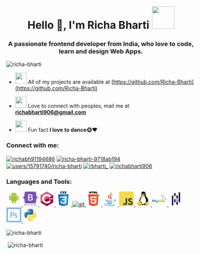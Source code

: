 <h1 align="center"> 
Hello 👋, I'm Richa Bharti  <img src="https://media.giphy.com/media/3owyp2SViuDIGh8YoM/giphy.gif"  height="60px"  width="60px" /> </h1>


<h3 align="center">A passionate frontend developer from India, who love to code, learn and design Web Apps.</h3>

<p align="left"> <img src="https://komarev.com/ghpvc/?username=richa-bharti&label=Profile%20views&color=0e75b6&style=flat" alt="richa-bharti" /> </p>

- <img src="https://media.giphy.com/media/iDaCeaKrHhUI1I8e2b/giphy.gif"  height="30px"  width="30px" align="centre"/> All of my projects are available at [https://github.com/Richa-Bharti](https://github.com/Richa-Bharti)

- <img src="https://media.giphy.com/media/GDs9d9ctyvm3KEfyFM/giphy.gif"  height="30px"  width="30px" align="centre"/> Love to connect with peoples, mail me at **richabharti906@gmail.com**

- <img src="https://media.giphy.com/media/VDNDX5BhKKz0YsJkl0/giphy.gif"  height="30px"  width="30px" align="centre"/> Fun fact **I love to dance😋❤**

<h3 align="left">Connect with me:</h3>
<p align="left">
<a href="https://twitter.com/richabh91194686" target="blank"><img align="center" src="https://raw.githubusercontent.com/rahuldkjain/github-profile-readme-generator/master/src/images/icons/Social/twitter.svg" alt="richabh91194686" height="30" width="40" /></a>
<a href="https://linkedin.com/in/richa-bharti-9718ab194" target="blank"><img align="center" src="https://raw.githubusercontent.com/rahuldkjain/github-profile-readme-generator/master/src/images/icons/Social/linked-in-alt.svg" alt="richa-bharti-9718ab194" height="30" width="40" /></a>
<a href="https://stackoverflow.com/users/users/15791740/richa-bharti" target="blank"><img align="center" src="https://raw.githubusercontent.com/rahuldkjain/github-profile-readme-generator/master/src/images/icons/Social/stack-overflow.svg" alt="users/15791740/richa-bharti" height="30" width="40" /></a>
<a href="https://instagram.com/rbharti_" target="blank"><img align="center" src="https://raw.githubusercontent.com/rahuldkjain/github-profile-readme-generator/master/src/images/icons/Social/instagram.svg" alt="rbharti_" height="30" width="40" /></a>
<a href="https://www.hackerrank.com/richabharti906" target="blank"><img align="center" src="https://raw.githubusercontent.com/rahuldkjain/github-profile-readme-generator/master/src/images/icons/Social/hackerrank.svg" alt="richabharti906" height="30" width="40" /></a>
</p>

<h3 align="left">Languages and Tools:</h3>
<p align="left"> <a href="https://developer.android.com" target="_blank" rel="noreferrer"> <img src="https://raw.githubusercontent.com/devicons/devicon/master/icons/android/android-original-wordmark.svg" alt="android" width="40" height="40"/> </a> <a href="https://getbootstrap.com" target="_blank" rel="noreferrer"> <img src="https://raw.githubusercontent.com/devicons/devicon/master/icons/bootstrap/bootstrap-plain-wordmark.svg" alt="bootstrap" width="40" height="40"/> </a> <a href="https://www.w3schools.com/cpp/" target="_blank" rel="noreferrer"> <img src="https://raw.githubusercontent.com/devicons/devicon/master/icons/cplusplus/cplusplus-original.svg" alt="cplusplus" width="40" height="40"/> </a> <a href="https://www.w3schools.com/css/" target="_blank" rel="noreferrer"> <img src="https://raw.githubusercontent.com/devicons/devicon/master/icons/css3/css3-original-wordmark.svg" alt="css3" width="40" height="40"/> </a> <a href="https://git-scm.com/" target="_blank" rel="noreferrer"> <img src="https://www.vectorlogo.zone/logos/git-scm/git-scm-icon.svg" alt="git" width="40" height="40"/> </a> <a href="https://www.w3.org/html/" target="_blank" rel="noreferrer"> <img src="https://raw.githubusercontent.com/devicons/devicon/master/icons/html5/html5-original-wordmark.svg" alt="html5" width="40" height="40"/> </a> <a href="https://www.java.com" target="_blank" rel="noreferrer"> <img src="https://raw.githubusercontent.com/devicons/devicon/master/icons/java/java-original.svg" alt="java" width="40" height="40"/> </a> <a href="https://developer.mozilla.org/en-US/docs/Web/JavaScript" target="_blank" rel="noreferrer"> <img src="https://raw.githubusercontent.com/devicons/devicon/master/icons/javascript/javascript-original.svg" alt="javascript" width="40" height="40"/> </a> <a href="https://www.linux.org/" target="_blank" rel="noreferrer"> <img src="https://raw.githubusercontent.com/devicons/devicon/master/icons/linux/linux-original.svg" alt="linux" width="40" height="40"/> </a> <a href="https://www.mysql.com/" target="_blank" rel="noreferrer"> <img src="https://raw.githubusercontent.com/devicons/devicon/master/icons/mysql/mysql-original-wordmark.svg" alt="mysql" width="40" height="40"/> </a> <a href="https://pandas.pydata.org/" target="_blank" rel="noreferrer"> <img src="https://raw.githubusercontent.com/devicons/devicon/2ae2a900d2f041da66e950e4d48052658d850630/icons/pandas/pandas-original.svg" alt="pandas" width="40" height="40"/> </a> <a href="https://www.photoshop.com/en" target="_blank" rel="noreferrer"> <img src="https://raw.githubusercontent.com/devicons/devicon/master/icons/photoshop/photoshop-line.svg" alt="photoshop" width="40" height="40"/> </a> <a href="https://www.python.org" target="_blank" rel="noreferrer"> <img src="https://raw.githubusercontent.com/devicons/devicon/master/icons/python/python-original.svg" alt="python" width="40" height="40"/> </a> </p>

<p><img align="center" padding="20px" src="https://github-readme-stats.vercel.app/api/top-langs?username=richa-bharti&show_icons=true&locale=en&layout=compact&theme=radical" alt="richa-bharti" /></p>

<p>&nbsp;<img align="center" src="https://github-readme-stats.vercel.app/api?username=richa-bharti&show_icons=true&locale=en&theme=radical" alt="richa-bharti" /  ></p>
